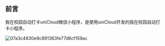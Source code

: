 ## 前言
我在校园自动打卡uniCloud微信小程序，是使用uniCloud开发的我在校园自动打卡小程序。
			  
![07a3c4830e9c891363fe77d6cf159ac](https://user-images.githubusercontent.com/46881167/166615203-00038330-9d64-4d14-9d17-f355e75bfa72.jpg)
